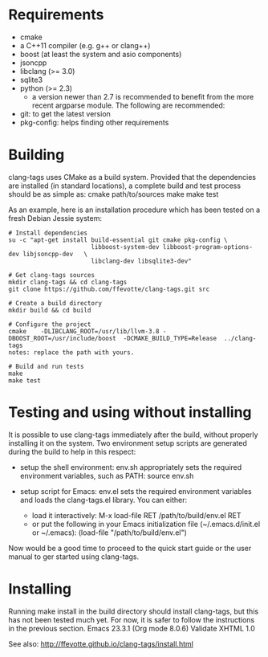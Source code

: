 # Requirements
  - cmake
  - a C++11 compiler (e.g. g++ or clang++)
  - boost (at least the system and asio components)
  - jsoncpp
  - libclang (>= 3.0)
  - sqlite3
  - python (>= 2.3)
      - a version newer than 2.7 is recommended to benefit from the more recent argparse module.
The following are recommended:
  - git: to get the latest version
  - pkg-config: helps finding other requirements

# Building
clang-tags uses CMake as a build system.
Provided that the dependencies are installed (in standard locations), a complete build and test process should be as simple as:
cmake path/to/sources
make
make test

As an example, here is an installation procedure which has been tested on a fresh Debian Jessie system:
```
# Install dependencies
su -c "apt-get install build-essential git cmake pkg-config \
                       libboost-system-dev libboost-program-options-dev libjsoncpp-dev   \
                       libclang-dev libsqlite3-dev"

# Get clang-tags sources
mkdir clang-tags && cd clang-tags
git clone https://github.com/ffevotte/clang-tags.git src

# Create a build directory
mkdir build && cd build

# Configure the project
cmake    -DLIBCLANG_ROOT=/usr/lib/llvm-3.8 -DBOOST_ROOT=/usr/include/boost  -DCMAKE_BUILD_TYPE=Release  ../clang-tags
notes: replace the path with yours.

# Build and run tests
make
make test
```

# Testing and using without installing
It is possible to use clang-tags immediately after the build, without properly installing it on the system. Two environment setup scripts are generated during the build to help in this respect:
  - setup the shell environment: env.sh appropriately sets the required environment variables, such as PATH:
source env.sh

  - setup script for Emacs: env.el sets the required environment variables and loads the clang-tags.el library. You can either:
      - load it interactively: M-x load-file RET /path/to/build/env.el RET
      - or put the following in your Emacs initialization file (~/.emacs.d/init.el or ~/.emacs):
(load-file "/path/to/build/env.el")

Now would be a good time to proceed to the quick start guide or the user manual to ger started using clang-tags.

# Installing
Running make install in the build directory should install clang-tags, but this has not been tested much yet. For now, it is safer to follow the instructions in the previous section.
Emacs 23.3.1 (Org mode 8.0.6)
Validate XHTML 1.0

See also:
http://ffevotte.github.io/clang-tags/install.html

